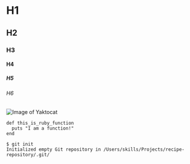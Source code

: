 # H1
## H2
### H3
#### H4
##### H5
###### H6

![Image of Yaktocat](https://octodex.github.com/images/yaktocat.png)

```
def this_is_ruby_function
  puts "I am a function!"
end
```

```
$ git init
Initialized empty Git repository in /Users/skills/Projects/recipe-repository/.git/
```
